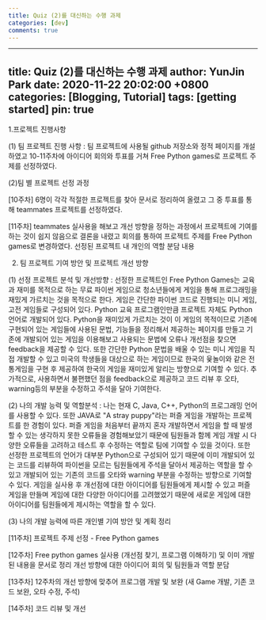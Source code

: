 ```yaml
---
title: Quiz (2)를 대신하는 수행 과제
categories: [dev]
comments: true
---
```


---
title: Quiz (2)를 대신하는 수행 과제
author: YunJin Park
date: 2020-11-22 20:02:00 +0800
categories: [Blogging, Tutorial]
tags: [getting started]
pin: true
---


1.프로젝트 진행사항

(1) 팀 프로젝트 진행 사항 : 팀 프로젝트에 사용될 github 저장소와 정적 페이지를 개설하였고 10-11주차에 아이디어 회의와 투표를 거쳐 Free Python games로 프로젝트 주제를 선정하였다.

(2)팀 별 프로젝트 선정 과정 

[10주차] 6명이 각각 적절한 프로젝트를 찾아 문서로 정리하여 올렸고 그 중 투표를 통해 teammates 프로젝트를 선정하였다.

[11주차] teammates 실사용을 해보고 개선 방향을 정하는 과정에서 프로젝트에 기여를 하는 것이 쉽지 않음으로 결론을 내렸고 회의를 통하여 프로젝트 주제를 Free Python games로 변경하였다.
선정된 프로젝트 내 개인의 역할 분담 내용

2. 팀 프로젝트 기여 방안 및 프로젝트 개선 방향

(1) 선정 프로젝트 분석 및 개선방향 : 선정한 프로젝트인 Free Python Games는 교육과 재미를 목적으로 하는 무료 파이썬 게임으로 청소년들에게 게임을 통해 프로그래밍을 재밌게 가르치는 것을 목적으로 한다. 게임은 간단한 파이썬 코드로 진행되는 미니 게임, 고전 게임들로 구성되어 있다. Python 교육 프로그램인만큼 프로젝트 자체도 Python 언어로 개발되어 있다.
Python을 재미있게 가르치는 것이 이 게임의 목적이므로 기존에 구현되어 있는 게임들에 사용된 문법, 기능들을 정리해서 제공하는 페이지를 만들고 기존에 개발되어 있는 게임을 이용해보고 사용되는 문법에 오류나 개선점을 찾으면 feedback을 제공할 수 있다. 또한 간단한 Python 문법을 배울 수 있는 미니 게임을 직접 개발할 수 있고 미국의 학생들을 대상으로 하는 게임이므로 한국의 윷놀이와 같은 전통게임을 구현 후 제공하여 한국의 게임을 재미있게 알리는 방향으로 기여할 수 있다. 추가적으로, 사용하면서 불편했던 점을 feedback으로 제공하고 코드 리뷰 후 오타, warning등의 부분을 수정하고 주석을 달아 기여한다.

(2) 나의 개발 능력 및 역할분석 : 나는 현재 C, Java, C++, Python의 프로그래밍 언어를 사용할 수 있다. 또한 JAVA로 "A stray puppy"라는 퍼즐 게임을 개발하는 프로젝트를 한 경험이 있다.
퍼즐 게임을 처음부터 끝까지 혼자 개발하면서 게임을 할 때 발생할 수 있는 생각하지 못한 오류들을 경험해보았기 때문에 팀원들과 함께 게임 개발 시 다양한 오류들을 고려하고 테스트 후 수정하는 역할로 팀에 기여할 수 있을 것이다. 또한 선정한 프로젝트의 언어가 대부분 Python으로 구성되어 있기 때문에 이미 개발되어 있는 코드를 리뷰하여 파이썬을 모르는 팀원들에게 주석을 달아서 제공하는 역할을 할 수 있고 개발되어 있는 기존의 코드를 오타와 warning 부분을 수정하는 방향으로 기여할 수 있다. 게임을 실사용 후 개선점에 대한 아이디어를 팀원들에게 제시할 수 있고 퍼즐 게임을 만들며 게임에 대한 다양한 아이디어를 고려했었기 때문에 새로운 게임에 대한 아이디어를 팀원들에게 제시하는 역할을 할 수 있다.

(3)  나의 개발 능력에 따른 개인별 기여 방안 및 계획 정리

[11주차] 프로젝트 주제 선정 - Free Python games

[12주차] Free python games 실사용 (개선점 찾기, 프로그램 이해하기) 및 이미 개발된 내용을 문서로 정리
         개선 방향에 대한 아이디어 회의 및 팀원들과 역할 분담
         
[13주차] 12주차의 개선 방향에 맞추어 프로그램 개발 및 보완 (새 Game 개발, 기존 코드 보완, 오타 수정, 주석)

[14주차] 코드 리뷰 및 개선
